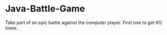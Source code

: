 # Java-Battle-Game
Take part of an epic battle against the computer player. First one to get KO loses.
